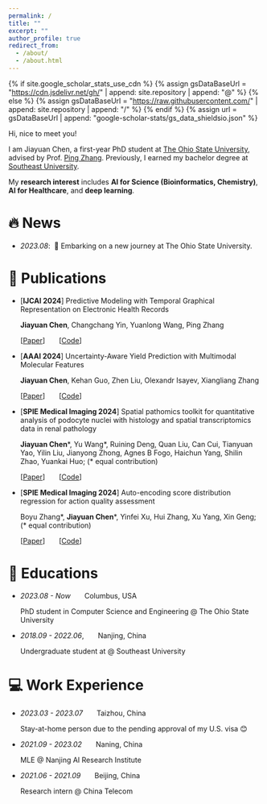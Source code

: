 ```yaml
---
permalink: /
title: ""
excerpt: ""
author_profile: true
redirect_from: 
  - /about/
  - /about.html
---
```


{% if site.google_scholar_stats_use_cdn %}
{% assign gsDataBaseUrl = "https://cdn.jsdelivr.net/gh/" | append: site.repository | append: "@" %}
{% else %}
{% assign gsDataBaseUrl = "https://raw.githubusercontent.com/" | append: site.repository | append: "/" %}
{% endif %}
{% assign url = gsDataBaseUrl | append: "google-scholar-stats/gs_data_shieldsio.json" %}

<span class='anchor' id='about-me'></span>

Hi, nice to meet you!

I am Jiayuan Chen, a first-year PhD student at [The Ohio State University](https://www.osu.edu/), advised by Prof. [Ping Zhang](https://www.pingzhang.net/). Previously, I earned my bachelor degree at [Southeast University](https://www.seu.edu.cn/english/).

My **research interest** includes **AI for Science (Bioinformatics, Chemistry)**, **AI for Healthcare**, and **deep learning**.



# 🔥 News
 
- *2023.08*: &nbsp;🎉 Embarking on a new journey at The Ohio State University. 


# 📝 Publications 

- [**IJCAI 2024**] Predictive Modeling with Temporal Graphical Representation on Electronic Health Records

  **Jiayuan Chen**, Changchang Yin, Yuanlong Wang, Ping Zhang

  [[Paper](https://arxiv.org/pdf/2405.03943)] &nbsp;&nbsp;&nbsp;&nbsp;&nbsp; [[Code](https://github.com/The-Real-JerryChen/TRANS)]


- [**AAAI 2024**] Uncertainty-Aware Yield Prediction with Multimodal Molecular Features

  **Jiayuan Chen**, Kehan Guo, Zhen Liu, Olexandr Isayev, Xiangliang Zhang

  [[Paper](https://ojs.aaai.org/index.php/AAAI/article/view/28668/29297)] &nbsp;&nbsp;&nbsp;&nbsp;&nbsp; [[Code](https://github.com/The-Real-JerryChen/reaction_yield_prediction)]


- [**SPIE Medical Imaging 2024**] Spatial pathomics toolkit for quantitative analysis of podocyte nuclei with histology and spatial transcriptomics data in renal pathology

  **Jiayuan Chen**\*, Yu Wang\*, Ruining Deng, Quan Liu, Can Cui, Tianyuan Yao, Yilin Liu, Jianyong Zhong, Agnes B Fogo, Haichun Yang, Shilin Zhao, Yuankai Huo; (* equal contribution)

  [[Paper](https://arxiv.org/pdf/2308.06288)] &nbsp;&nbsp;&nbsp;&nbsp;&nbsp; [[Code](https://github.com/hrlblab/spatial_pathomics)]


- [**SPIE Medical Imaging 2024**] Auto-encoding score distribution regression for action quality assessment

  Boyu Zhang\*, **Jiayuan Chen**\*, Yinfei Xu, Hui Zhang, Xu Yang, Xin Geng; (* equal contribution)

  [[Paper](https://arxiv.org/pdf/2111.11029)] &nbsp;&nbsp;&nbsp;&nbsp;&nbsp; [[Code](https://github.com/Luciferbobo/DAE-AQA)]



# 📖 Educations
- *2023.08 - Now* &nbsp;&nbsp;&nbsp;&nbsp;&nbsp; Columbus, USA

  PhD student in Computer Science and Engineering @ The Ohio State University

- *2018.09 - 2022.06*, &nbsp;&nbsp;&nbsp;&nbsp;&nbsp; Nanjing, China

  Undergraduate student at @ Southeast University

# 💻 Work Experience
- *2023.03 - 2023.07* &nbsp;&nbsp;&nbsp;&nbsp;&nbsp; Taizhou, China

  Stay-at-home person due to the pending approval of my U.S. visa 😊

- *2021.09 - 2023.02* &nbsp;&nbsp;&nbsp;&nbsp;&nbsp; Naning, China

  MLE @ Nanjing AI Research Institute

- *2021.06 - 2021.09* &nbsp;&nbsp;&nbsp;&nbsp;&nbsp; Beijing, China

  Research intern @ China Telecom

